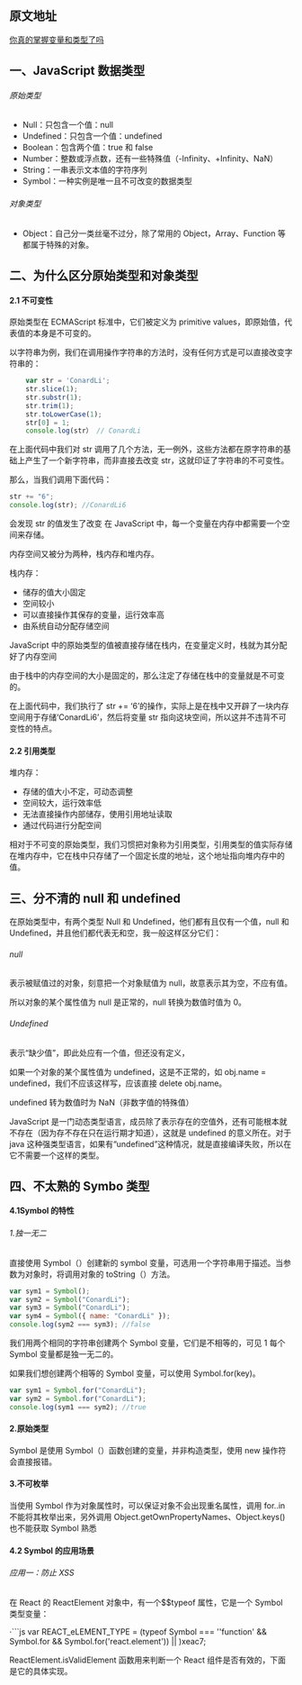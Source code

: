 ## 原文地址

[你真的掌握变量和类型了吗](https://juejin.im/post/5cec1bcff265da1b8f1aa08f)

## 一、JavaScript 数据类型

###### 原始类型

- Null：只包含一个值：null
- Undefined：只包含一个值：undefined
- Boolean：包含两个值：true 和 false
- Number：整数或浮点数，还有一些特殊值（-Infinity、+Infinity、NaN）
- String：一串表示文本值的字符序列
- Symbol：一种实例是唯一且不可改变的数据类型

###### 对象类型

- Object：自己分一类丝毫不过分，除了常用的 Object，Array、Function 等都属于特殊的对象。

## 二、为什么区分原始类型和对象类型

#### 2.1 不可变性

原始类型在 ECMAScript 标准中，它们被定义为 primitive values，即原始值，代表值的本身是不可变的。

以字符串为例，我们在调用操作字符串的方法时，没有任何方式是可以直接改变字符串的：

```js
	var str = 'ConardLi';
	str.slice(1);
	str.substr(1);
	str.trim(1);
	str.toLowerCase(1);
	str[0] = 1;
	console.log(str） // ConardLi
```

在上面代码中我们对 str 调用了几个方法，无一例外，这些方法都在原字符串的基础上产生了一个新字符串，而非直接去改变 str，这就印证了字符串的不可变性。

那么，当我们调用下面代码：

```js
str += "6";
console.log(str); //ConardLi6
```

会发现 str 的值发生了改变
在 JavaScript 中，每一个变量在内存中都需要一个空间来存储。

内存空间又被分为两种，栈内存和堆内存。

栈内存：

- 储存的值大小固定
- 空间较小
- 可以直接操作其保存的变量，运行效率高
- 由系统自动分配存储空间

JavaScript 中的原始类型的值被直接存储在栈内，在变量定义时，栈就为其分配好了内存空间

由于栈中的内存空间的大小是固定的，那么注定了存储在栈中的变量就是不可变的。

在上面代码中，我们执行了 str += ‘6’的操作，实际上是在栈中又开辟了一块内存空间用于存储‘ConardLi6’，然后将变量 str 指向这块空间，所以这并不违背不可变性的特点。

#### 2.2 引用类型

堆内存：

- 存储的值大小不定，可动态调整
- 空间较大，运行效率低
- 无法直接操作内部储存，使用引用地址读取
- 通过代码进行分配空间

相对于不可变的原始类型，我们习惯把对象称为引用类型，引用类型的值实际存储在堆内存中，它在栈中只存储了一个固定长度的地址，这个地址指向堆内存中的值。

## 三、分不清的 null 和 undefined

在原始类型中，有两个类型 Null 和 Undefined，他们都有且仅有一个值，null 和 Undefined，并且他们都代表无和空，我一般这样区分它们：

###### null

表示被赋值过的对象，刻意把一个对象赋值为 null，故意表示其为空，不应有值。

所以对象的某个属性值为 null 是正常的，null 转换为数值时值为 0。

###### Undefined

表示“缺少值”，即此处应有一个值，但还没有定义，

如果一个对象的某个属性值为 undefined，这是不正常的，如 obj.name = undefined，我们不应该这样写，应该直接 delete obj.name。

undefined 转为数值时为 NaN（非数字值的特殊值）

JavaScript 是一门动态类型语言，成员除了表示存在的空值外，还有可能根本就不存在（因为存不存在只在运行期才知道），这就是 undefined 的意义所在。对于 java 这种强类型语言，如果有“undefined”这种情况，就是直接编译失败，所以在它不需要一个这样的类型。

## 四、不太熟的 Symbo 类型

#### 4.1Symbol 的特性

###### 1.独一无二

直接使用 Symbol（）创建新的 symbol 变量，可选用一个字符串用于描述。当参数为对象时，将调用对象的 toString（）方法。

```js
var sym1 = Symbol();
var sym2 = Symbol("ConardLi");
var sym3 = Symbol("ConardLi");
var sym4 = Symbol({ name: "ConardLi" });
console.log(sym2 === sym3); //false
```

我们用两个相同的字符串创建两个 Symbol 变量，它们是不相等的，可见 1 每个 Symbol 变量都是独一无二的。

如果我们想创建两个相等的 Symbol 变量，可以使用 Symbol.for(key)。

```js
var sym1 = Symbol.for("ConardLi");
var sym2 = Symbol.for("ConardLi");
console.log(sym1 === sym2); //true
```

#### 2.原始类型

Symbol 是使用 Symbol（）函数创建的变量，并非构造类型，使用 new 操作符会直接报错。

#### 3.不可枚举

当使用 Symbol 作为对象属性时，可以保证对象不会出现重名属性，调用 for..in 不能将其枚举出来，另外调用 Object.getOwnPropertyNames、Object.keys()也不能获取 Symbol 熟悉

#### 4.2 Symbol 的应用场景

###### 应用一：防止 XSS

在 React 的 ReactElement 对象中，有一个$$typeof 属性，它是一个 Symbol 类型变量：

·```js
var REACT_eLEMENT_TYPE =
(typeof Symbol === ''function' && Symbol.for && Symbol.for('react.element')) || )xeac7;

ReactElement.isValidElement 函数用来判断一个 React 组件是否有效的，下面是它的具体实现。

